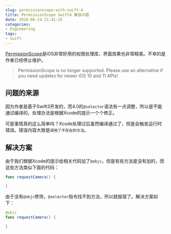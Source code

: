 ```yaml
---
slug: permissionscope-with-swift-4
title: PermissionScope Swift4 兼容问题
date: 2018-06-14 21:41:15
categories:
- Engineering
tags:
- swift
---
```


[PermissionScope](https://github.com/nickoneill/PermissionScope)是iOS非常好用的权限处理库，界面效果也非常精美。不幸的是作者已经停止维护。

> PermissionScope is no longer supported. Please use an alternative if you need updates for newer iOS 10 and 11 APIs!

## 问题的来源

因为作者是基于Swift3开发的，而4.0的`@selector`语法有一点调整，所以是不能通过编译的，处理办法是根据Xcode的提示一个个修正。

可是事情真的这么简单吗？Xcode处理过后虽然编译通过了，但是会触发运行时错误。错误内容大致是`调用了不存在的方法`。

## 解决方案

由于我们根据Xcode的提示给相关代码加了`@objc`，但是有些方法是没有加的，而这些方法类似下面的代码：

```swift
func requestCamera() {

}
```

由于没有`@objc`修饰，`@selector`指令找不到方法，所以就报错了。解决方案如下：

```swift
@objc
func requestCamera() {

}
```